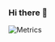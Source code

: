 ### Hi there 👋
![Metrics](https://me.adadot.com/personal-profile/44cd606e-c0b8-4140-9ba2-435c1a8333b9:auth0|61fc163c91ad9a006b2f5a7a)
<!--
**dsoras/dsoras** is a ✨ _special_ ✨ repository because its `README.md` (this file) appears on your GitHub profile.

Here are some ideas to get you started:

- 🔭 I’m currently working on ...
- 🌱 I’m currently learning ...
- 👯 I’m looking to collaborate on ...
- 🤔 I’m looking for help with ...
- 💬 Ask me about ...
- 📫 How to reach me: ...
- 😄 Pronouns: ...
- ⚡ Fun fact: ...
-->

